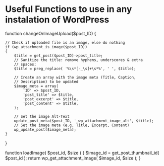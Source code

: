 # Useful Functions to use in any instalation of WordPress

function changeOnImageUpload($post_ID) {

    // Check if uploaded file is an image, else do nothing
    if (wp_attachment_is_image($post_ID))
    {
        $title = get_post($post_ID)->post_title;
        // Sanitize the title: remove hyphens, underscores & extra
        // spaces:
        $title = preg_replace( '%\s*[-_\s]+\s*%', ' ', $title);

        // Create an array with the image meta (Title, Caption,
        // Description) to be updated
        $image_meta = array(
            'ID' => $post_ID,
            'post_title' => $title,
            'post_excerpt' => $title,
            'post_content' => $title,
        );

        // Set the image Alt-Text
        update_post_meta($post_ID, '_wp_attachment_image_alt', $title);
        // Set the image meta (e.g. Title, Excerpt, Content)
        wp_update_post($image_meta);
    }
}

function loadImage( $post_id, $size ) {
    $image_id    = get_post_thumbnail_id( $post_id );
    return wp_get_attachment_image( $image_id, $size );
}
